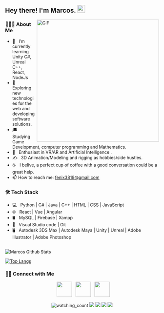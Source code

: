 <h2> Hey there! I'm Marcos. <img src="https://github.com/souvikguria98/souvikguria98/blob/master/Hi.gif" width="25"></h2>
<img align="right" alt="GIF" src="https://media.giphy.com/media/sV58d5Y5YMWNpW0Pcj/giphy.gif" width="400"/>

<h3> 👨🏻‍💻 About Me </h3>

- 🔭 &nbsp; I’m currently learning Unity C#, Unreal C++, React, NodeJs
- 🤔 &nbsp; Exploring new technologies for the web and developing software solutions.
- 🎓 &nbsp; Studying Game Development, computer programming and Mathematics.
- 🌱 &nbsp; Enthusiast in VR/AR and Artificial Intelligence .
- ✍️ &nbsp; 3D Animation/Modeling and rigging as hobbies/side hustles.
- ☕ &nbsp; I belive, a perfect cup of coffee with a good conversation could be a great help.
- 📫 How to reach me: fenix3819@gmail.com

<h3>🛠 Tech Stack</h3>

- 💻 &nbsp; Python | C# | Java | C++ | HTML | CSS | JavaScript 
- 🌐 &nbsp; React | Vue | Angular
- 🛢 &nbsp; MySQL | Firebase | Xampp
- 🔧 &nbsp; Visual Studio code | Git
- 🖥 &nbsp; Autodesk 3DS Max | Autodesk Maya | Unity | Unreal | Adobe Illustrator | Adobe Photoshop


<br>


<img align="center" src="https://github-readme-stats.vercel.app/api?username=MarcosPimienta&include_all_commits=true&count_private=true&show_icons=true&line_height=20&title_color=07d2f1&icon_color=07d2f1&text_color=D3D3D3&bg_color=0,000000,101819" alt="Marcos Github Stats">

</br>


[![Top Langs](https://github-readme-stats.vercel.app/api/top-langs/?username=MarcosPimienta&layout=compact&title_color=b75fa3&text_color=b75fa3&bg_color=101819)](https://github.com/MarcosPimienta/github-readme-stats)

<h3> 🤝🏻 Connect with Me </h3>

<p align="center">
&nbsp; <a href="https://twitter.com/Marcos_Pimienta" target="_blank" rel="noopener noreferrer"><img src="https://img.icons8.com/plasticine/100/000000/twitter.png" width="50" /></a>  
&nbsp; <a href="https://www.linkedin.com/in/marcospimienta/" target="_blank" rel="noopener noreferrer"><img src="https://img.icons8.com/plasticine/100/000000/linkedin.png" width="50" /></a>
&nbsp; <a href="mailto:fenix3819@gmail.com" target="_blank" rel="noopener noreferrer"><img src="https://img.icons8.com/plasticine/100/000000/gmail.png"  width="50" /></a>
</p>

 <p align="center">
  <img src="https://komarev.com/ghpvc/?username=MarcosPimienta&color=brightgreen" alt="watching_count" />
  <img src="https://img.shields.io/badge/Age-31-blue" />
  <img src="https://img.shields.io/badge/Focus-Game%20Development-brightgreen" />
  <img src="https://img.shields.io/badge/Lives-Medellín-success" />
  <img src="https://img.shields.io/badge/Languages-English%20%26%20Spanish-brightgreen" />
</p>
<p align="center">
